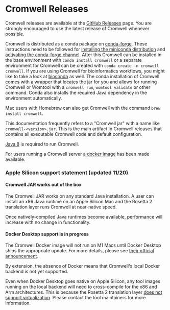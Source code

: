 # Cromwell Releases

Cromwell releases are available at the [GitHub Releases](https://github.com/broadinstitute/cromwell/releases/latest) page. 
You are strongly encouraged to use the latest release of Cromwell whenever possible.

Cromwell is distributed as a conda package on [conda-forge](https://conda-forge.org/).
These instructions need to be followed for [installing the miniconda distribution](https://docs.conda.io/en/latest/miniconda.html) and 
[activating the conda-forge channel](https://conda-forge.org/#about). After this Cromwell can be installed in the 
base environment with `conda install cromwell` or a separate environment for Cromwell can be created with 
`conda create -n cromwell cromwell`. If you are using Cromwell for bioinformatics workflows, you might like to take
a look at [bioconda](http://bioconda.github.io)  as well. 
The conda installation of Cromwell comes with a wrapper that locates the jar for you and allows for running Cromwell or Womtool with a 
`cromwell run`, `womtool validate` or other command. Conda also installs the required Java dependency 
in the environment automatically.

Mac users with Homebrew can also get Cromwell with the command `brew install cromwell`.

This documentation frequently refers to a "Cromwell jar" with a name like `cromwell-<version>.jar`. 
This is the main artifact in Cromwell releases that contains all executable Cromwell code and default configuration.   

[Java 8](http://www.oracle.com/technetwork/java/javase/overview/java8-2100321.html) is required to run Cromwell.

For users running a Cromwell server [a docker image](https://hub.docker.com/r/broadinstitute/cromwell) has been made available.

### Apple Silicon support statement (updated 11/20)

#### Cromwell JAR works out of the box

The Cromwell JAR works on any standard Java installation. A user can install an x86 Java runtime on an Apple Silicon Mac and the Rosetta 2 translation layer runs Cromwell at near-native speed.

Once natively-compiled Java runtimes become available, performance will increase with no change in functionality. 

#### Docker Desktop support is in progress

The Cromwell Docker image will not run on M1 Macs until Docker Desktop ships the appropriate update. For more details, please see [their official announcement](https://www.docker.com/blog/apple-silicon-m1-chips-and-docker/).

By extension, the absence of Docker means that Cromwell's local Docker backend is not yet supported.

Even when Docker Desktop goes native on Apple Silicon, any tool images running on the local backend will need to cross-compile for the x86 and Arm architectures. This is because the Rosetta 2 translation layer [does not support virtualization](https://developer.apple.com/documentation/apple_silicon/about_the_rosetta_translation_environment). Please contact the tool maintainers for more information. 
